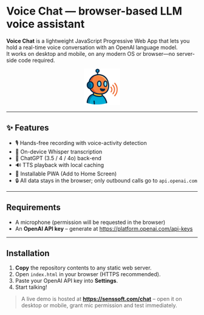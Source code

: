 # Voice Chat — browser-based LLM voice assistant

**Voice Chat** is a lightweight JavaScript Progressive Web App that lets you hold a real-time voice conversation with an OpenAI language model.  
It works on desktop and mobile, on any modern OS or browser—no server-side code required.

<p align="center">
  <img src="icons/icon-512.png" height="96" alt="App icon"/>
</p>

---

## ✨ Features
* 🎙 Hands-free recording with voice-activity detection  
* 📝 On-device Whisper transcription  
* 🤖 ChatGPT (3.5 / 4 / 4o) back-end  
* 🔊 TTS playback with local caching  
* 📱 Installable PWA (Add to Home Screen)  
* 🔒 All data stays in the browser; only outbound calls go to `api.openai.com`  

---

## Requirements
* A microphone (permission will be requested in the browser)  
* An **OpenAI API key** – generate at <https://platform.openai.com/api-keys>  

---

## Installation
1. **Copy** the repository contents to any static web server.  
2. Open `index.html` in your browser (HTTPS recommended).  
3. Paste your OpenAI API key into **Settings**.  
4. Start talking!

> A live demo is hosted at **<https://senssoft.com/chat>** – open it on desktop or mobile, grant mic permission and test immediately.

